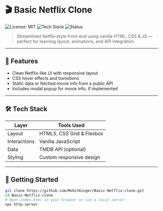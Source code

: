 # 🎬 Basic Netflix Clone

![License: MIT](https://img.shields.io/badge/license-MIT-blue)
![Tech Stack](https://img.shields.io/badge/tech-HTML%2C%20CSS%2C%20JavaScript-lightgrey)
![Status](https://img.shields.io/badge/status-Prototype-orange)

> Streamlined Netflix‑style front-end using vanilla HTML, CSS & JS — perfect for learning layout, animations, and API integration.

---

## 🧱 Features

- Clean Netflix-like UI with responsive layout  
- CSS hover effects and transitions  
- Static data or fetched movie info from a public API  
- Includes modal popup for movie info, if implemented

---

## 🛠️ Tech Stack

| Layer      | Tools Used                |
|------------|----------------------------|
| Layout     | HTML5, CSS Grid & Flexbox |
| Interactions | Vanilla JavaScript        |
| Data       | TMDB API (optional)       |
| Styling    | Custom responsive design  |

---

## 🚀 Getting Started

```bash
git clone https://github.com/MohitKinger/Basic-Netflix-clone.git
cd Basic-Netflix-clone
# Open index.html in your browser or use a local server:
npx http‑server
